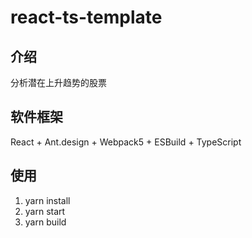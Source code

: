 # react-ts-template

## 介绍
分析潜在上升趋势的股票

## 软件框架
React + Ant.design + Webpack5 + ESBuild + TypeScript

## 使用

1.  yarn install
2.  yarn start
3.  yarn build
